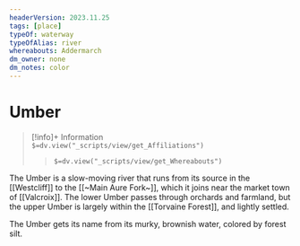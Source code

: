 ```yaml
---
headerVersion: 2023.11.25
tags: [place]
typeOf: waterway
typeOfAlias: river
whereabouts: Addermarch
dm_owner: none
dm_notes: color
---
```

# Umber
>[!info]+ Information  
> `$=dv.view("_scripts/view/get_Affiliations")`  
>> `$=dv.view("_scripts/view/get_Whereabouts")`

The Umber is a slow-moving river that runs from its source in the [[Westcliff]] to the [[~Main Aure Fork~]], which it joins near the market town of [[Valcroix]]. The lower Umber passes through orchards and farmland, but the upper Umber is largely within the [[Torvaine Forest]], and lightly settled. 

The Umber gets its name from its murky, brownish water, colored by forest silt.